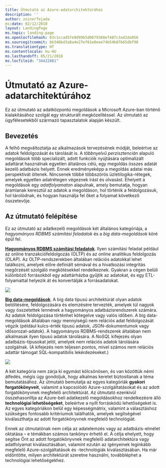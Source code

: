 ```yaml
---
title: Útmutató az Azure-adatarchitektúrához
description: ''
author: zoinerTejada
ms:date: 02/12/2018
layout: LandingPage
ms.topic: landing-page
ms.openlocfilehash: 63c1cca45fe9d99b5d0679360ef487c3a42da956
ms.sourcegitcommit: bb348bd3a8a4e27ef61e8eee74b54b07b65dbf98
ms.translationtype: HT
ms.contentlocale: hu-HU
ms.lasthandoff: 05/21/2018
ms.locfileid: "34422881"
---
```

# <a name="azure-data-architecture-guide"></a>Útmutató az Azure-adatarchitektúrához

Ez az útmutató az adatközpontú megoldások a Microsoft Azure-ban történő kialakításához szolgál egy strukturált megközelítéssel. Az útmutató az ügyfélesetekből származó tapasztalatok alapján készült.

## <a name="introduction"></a>Bevezetés

A felhő megváltoztatja az alkalmazások tervezésének módját, beleértve az adatok feldolgozását és tárolását is. A _többnyelvű perzisztencián_ alapuló megoldások több specializált, adott funkciók nyújtására optimalizált adattárat használnak egyetlen általános célú, egy megoldás összes adatát kezelő adatbázis helyett. Ennek eredményeképp a megoldás adatai más perspektívát öltenek. Nincsenek többé többszörös üzletilogika-rétegek, amelyek egyetlen adatrétegen végeznek írást és olvasást. Ehelyett a megoldások egy *adatfolyamaton* alapulnak, amely bemutatja, hogyan áramlanak keresztül az adatok a megoldáson, hol történik a feldolgozásuk, hol tárolódnak, és hogyan használja fel őket a folyamat következő összetevője. 

## <a name="how-this-guide-is-structured"></a>Az útmutató felépítése

Ez az útmutató az adatkezelő megoldások két általános kategóriája, a *hagyományos RDBMS számítási feladatok* és a *big data-megoldások* köré épül fel. 

**[Hagyományos RDBMS számítási feladatok](./relational-data/index.md)**. Ilyen számítási feladat például az online tranzakciófeldolgozás (OLTP) és az online analitikus feldolgozás (OLAP). Az OLTP-rendszerekben általában relációs adatokkal lehet találkozni, amelyek előre definiált sémával és a hivatkozási integritás megőrzését szolgáló megkötésekkel rendelkeznek. Gyakran a cégen belüli különböző forrásokból egy adattárházba gyűjtik az adatokat, és egy ETL-folyamattal helyezik át és konvertálják a forrásadatokat.

![](./images/guide-rdbms.svg)

**[Big data-megoldások](./big-data/index.md)**. A big data típusú architektúrát olyan adatok betöltésére, feldolgozására és elemzésére tervezték, amelyek túl nagyok vagy összetettek lennének a hagyományos adatbázisrendszerek számára. Az adatok feldolgozása történhet kötegelve vagy valós időben. A big data-megoldások általában nagy mennyiségű nem relációs adat feldolgozását végzik (például kulcs-érték típusú adatok, JSON-dokumentumok vagy idősorozat-adatok). A hagyományos RDBMS-rendszerek általában nem alkalmasak ilyen típusú adatok tárolására. A *NoSQL* kifejezés olyan adatbázis-típusokat jelöl, amelyek nem relációs adatok tárolására szolgálnak. (A kifejezés nem teljesen pontos, mivel számos nem relációs adattár támogat SQL-kompatibilis lekérdezéseket.)

![](./images/guide-big-data.svg)

A két kategória nem zárja ki egymást kölcsönösen, és van közöttük némi átfedés, mégis úgy gondoljuk, hogy alkalmas keretet biztosítanak a téma bemutatásához. Az útmutató bemutatja az egyes kategóriák **gyakori forgatókönyveit**, valamint a kapcsolódó Azure-szolgáltatásokat és az adott forgatókönyvnek megfelelő architektúrát. Az útmutató ezenkívül összehasonlítja az Azure-beli adatkezelő megoldásokhoz rendelkezésre álló **technológiai lehetőségeket**, beleértve a nyílt forráskódú lehetőségeket is. Az egyes kategóriákon belül egy képességmátrix, valamint a választáshoz szükséges fontosabb kritériumok találhatók, amelyek segítségével kiválaszthatja az adott forgatókönyvnek megfelelő technológiát. 

Ennek az útmutatónak nem célja az adatelemzés vagy az adatbázis-elmélet oktatása – e témákban számos tankönyv érhető el. A célja ehelyett, hogy segítse Önt az adott forgatókönyvnek megfelelő adatarchitektúra vagy adatfolyamat kiválasztásában, valamint ezután az igényeinek leginkább megfelelő Azure-szolgáltatások és -technológiák kiválasztásában. Ha már eldöntötte, milyen architektúrát szeretne használni, továbbléphet a technológiai lehetőségekhez.
